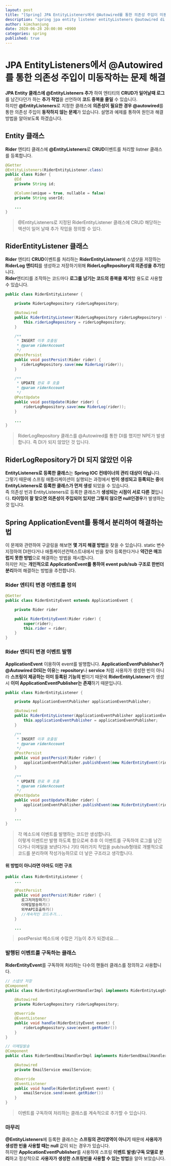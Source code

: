 ```yaml
---
layout: post
title: "[Spring] JPA EntityListeners에서 @Autowired를 통한 의존성 주입이 미동작하는 문제 해결"
description: "spring jpa entity listener entityListeners @autowired di dependency injection not working null bug"
author: kimchanjung
date: 2020-06-28 20:00:00 +0900
categories: spring
published: true
---
```


# JPA EntityListeners에서 @Autowired를 통한 의존성 주입이 미동작하는 문제 해결
**JPA Entity 클래스에 @EntityListeners 추가** 하여 엔티티의 **CRUD가 일어날때 로그**를 남긴다던가 하는 **추가 작업**을 선언하여 **코드 중복을 줄일** 수 있습니다.  
하지만 **@EntityListeners**로 지정한 클래스에 **의존성이 필요한 경우 @autowired**를 통한 의존성 주입이 **동작하지 않는 문제**가 있습니다. 설명과 예제를 통하여 원인과 해결방법을 알아보도록 하겠습니다.

## Entity 클래스
**Rider** 엔티티 클래스에 **@EntityListeners**로 **CRUD**이벤트를 처리할 listner 클래스를 등록합니다.
```java
@Getter
@EntityListeners(RiderEntityListener.class)
public class Rider {
    @Id
    private String id;

    @Column(unique = true, nullable = false)
    private String userId;

    ...
}
```
> @EntityListeners로 지정된 RiderEntityListener 클래스에 CRUD 해당하는 액션이 일어 날때 추가 작업을 정의할 수 있다.

## RiderEntityListener 클래스
**Rider** 엔티티 **CRUD**이벤트를 처리하는 **RiderEntityListener**에 스냅샷을 저장하는 **RiderLog 앤티티**를 생성하고 저장하기위해 **RiderLogRepository의 의존성을 추가**합니다.   
**Rider**엔티티를 조작하는 코드마다 **로그를 남기는 코드의 중복을 제거**할 용도로 사용할 수 있습니다.  
```java
public class RiderEntityListener {

    private RiderLogRepository riderLogRepository;

    @Autowired
    public RiderEntityListener(RiderLogRepository riderLogRepository) {
        this.riderLogRepository = riderLogRepository;
    }

    /**
     * INSERT 이후 호출됨
     * @param riderAccount
     */
    @PostPersist
    public void postPersist(Rider rider) {
       riderLogRepository.save(new RiderLog(rider));
    }

    /**
     * UPDATE 완료 후 호출
     * @param riderAccount
     */
    @PostUpdate
    public void postUpdate(Rider rider) {
        riderLogRepository.save(new RiderLog(rider));
    }

    ...
}

```
> RiderLogRepository 클래스를 @Autowired를 통한 DI를 했지만 NPE가 발생합니다. 즉 DI가 되지 않았던 것 입니다.

## RiderLogRepository가 DI 되지 않았던 이유
**EntityListeners로 등록한 클래스**는 **Spring IOC 컨테이너의 관리 대상이 아닙**니다. 그렇기 때문에 스프링 애플리케이션이 실행되는 과정에서 **빈이 생성되고 등록되는 중**에 **EntityListeners로 등록한 클래스가 먼저 생성** 되었을 수 있습니다.   
즉 의존성 빈과 EntityListeners로 등록한 클래스가 **생성되는 시점이 서로 다른 것**입니다.
**타이밍이 잘 맞으면 의존성이 주입되어 있지만 그렇지 않으면 null인경우**가 발생하는 것 입니다.

## Spring ApplicationEvent를 통해서 분리하여 해결하는 법
이 문제와 관련하여 구글링을 해보면 **몇 가지 해결 방법**을 찾을 수 있습니다. static 변수지정하여 DI한다거나 애플케이션컨텍스트내에서 빈을 찾아 등록한다거나 **약간은 매끄럽지 못한 방법**으로 해결하는 방법을 재시합니다.  
하지만 저는 **개인적으로 ApplicationEvent를 통하여 event pub/sub 구조로 한번더 분리**하여 해결하는 방법을 추천합니다. 

### Rider 엔티티 변경 이벤트를 정의
```java
@Getter
public class RiderEntityEvent extends ApplicationEvent {

    private Rider rider

    public RiderEntityEvent(Rider rider) {
        super(rider);
        this.rider = rider;
    }
}
```
### Rider 엔티티 변경 이벤트 발행 
**ApplicationEvent** 이용하여 event를 발행합니다. **ApplicationEventPublisher가 @Autowired DI되는 이유**는 **repository**나 **service** 처럼 사용자가 생성한 빈이 아니라 **스프링이 제공하는 이미 등록된 기능의 빈**이기 때문에 **RiderEntityListener**가 생성시 **이미 ApplicationEventPublisher는 존재**하기 때문입니다.
```java
public class RiderEntityListener {

    private ApplicationEventPublisher applicationEventPublisher;

    @Autowired
    public RiderEntityListener(ApplicationEventPublisher applicationEventPublisher) {
        this.applicationEventPublisher = applicationEventPublisher;
    }

    /**
     * INSERT 이후 호출됨
     * @param riderAccount
     */
    @PostPersist
    public void postPersist(Rider rider) {
        applicationEventPublisher.publishEvent(new RiderEntityEvent(rider);
    }

    /**
     * UPDATE 완료 후 호출
     * @param riderAccount
     */
    @PostUpdate
    public void postUpdate(Rider rider) {
        applicationEventPublisher.publishEvent(new RiderEntityEvent(rider);
    }

    ...
}
```
> 각 메소드에 이벤트를 발행하는 코드만 생성합니다.  
> 이렇게 이벤트만 발행 하도록 함으로써 추후 이 이벤트를 구독하여 로그를 남긴다거나 이메일을 보낸다거나 기타 여러가지 작업을 pub/sub형태로 개별적으로 코드를 분리하여 작성가능하므로 더 낳은 구조라고 생각합니다.  

#### 위 방법이 아니라면 아마도 이런 구조
```java
public class RiderEntityListener {
    ...

    @PostPersist
    public void postPersist(Rider rider) {
       로그저저장하기()
       이메일발송하기()
       외부API호출하기()
       //계속적인 코드추가...
    }

    ...
```
> postPersist 메소드에 수많은 기능이 추가 되겠네요....

### 발행된 이벤트를 구독하는 클래스 
**RiderEntityEvent**를 구독하여 처리하는 다수의 핸들러 클래스를 정의하고 사용합니다.
```java
// 스냅샷 저장 
@Component
public class RiderEntityLogEventHandlerImpl implements RiderEntityLogEventHandler {

    @Autowired
    private RiderLogRepository riderLogRepository;

    @Override
    @EventListener
    public void handle(RiderEntityEvent event) {
        riderLogRepository.save(event.getRider())
    }
}

// 이메일발송
@Component
public class RiderSendEmailHandlerImpl implements RiderSendEmailHandler {

    @Autowired
    private EmailService emailService;

    @Override
    @EventListener
    public void handle(RiderEntityEvent event) {
        emailService.send(event.getRider())
    }
}
```
> 이벤트를 구독하여 처리하는 클래스를 계속적으로 추가할 수 있습니다.

### 마무리
**@EntityListeners**에 등록한 클래스는 **스프링의 관리영역이 아니기** 때문에 **사용자가 생성한 빈을 사용할 때는 null** 값이 되는 경우가 있습니다.  
하지만 **ApplicationEventPublisher**를 사용하여 스프링 **이벤트 발생/구독 모델로 분리**하고 정상적으로 **사용자가 생성한 스프링빈을 사용할 수 있는 방법**을 알아 보았습니다.
